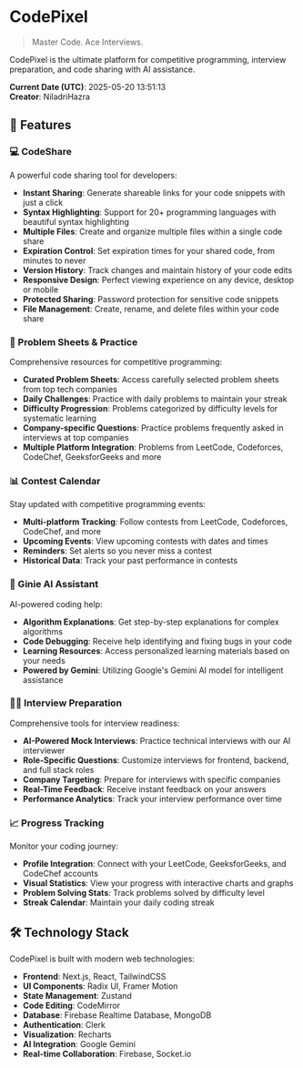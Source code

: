 # CodePixel

> Master Code. Ace Interviews.

CodePixel is the ultimate platform for competitive programming, interview preparation, and code sharing with AI assistance.

**Current Date (UTC)**: 2025-05-20 13:51:13  
**Creator**: NiladriHazra



## 🚀 Features

### 💻 CodeShare

A powerful code sharing tool for developers:

- **Instant Sharing**: Generate shareable links for your code snippets with just a click
- **Syntax Highlighting**: Support for 20+ programming languages with beautiful syntax highlighting
- **Multiple Files**: Create and organize multiple files within a single code share
- **Expiration Control**: Set expiration times for your shared code, from minutes to never
- **Version History**: Track changes and maintain history of your code edits
- **Responsive Design**: Perfect viewing experience on any device, desktop or mobile
- **Protected Sharing**: Password protection for sensitive code snippets
- **File Management**: Create, rename, and delete files within your code share

### 🎯 Problem Sheets & Practice

Comprehensive resources for competitive programming:

- **Curated Problem Sheets**: Access carefully selected problem sheets from top tech companies
- **Daily Challenges**: Practice with daily problems to maintain your streak
- **Difficulty Progression**: Problems categorized by difficulty levels for systematic learning
- **Company-specific Questions**: Practice problems frequently asked in interviews at top companies
- **Multiple Platform Integration**: Problems from LeetCode, Codeforces, CodeChef, GeeksforGeeks and more

### 📊 Contest Calendar

Stay updated with competitive programming events:

- **Multi-platform Tracking**: Follow contests from LeetCode, Codeforces, CodeChef, and more
- **Upcoming Events**: View upcoming contests with dates and times
- **Reminders**: Set alerts so you never miss a contest
- **Historical Data**: Track your past performance in contests

### 🤖 Ginie AI Assistant

AI-powered coding help:

- **Algorithm Explanations**: Get step-by-step explanations for complex algorithms
- **Code Debugging**: Receive help identifying and fixing bugs in your code
- **Learning Resources**: Access personalized learning materials based on your needs
- **Powered by Gemini**: Utilizing Google's Gemini AI model for intelligent assistance

### 👨‍💼 Interview Preparation

Comprehensive tools for interview readiness:

- **AI-Powered Mock Interviews**: Practice technical interviews with our AI interviewer
- **Role-Specific Questions**: Customize interviews for frontend, backend, and full stack roles
- **Company Targeting**: Prepare for interviews with specific companies
- **Real-Time Feedback**: Receive instant feedback on your answers
- **Performance Analytics**: Track your interview performance over time

### 📈 Progress Tracking

Monitor your coding journey:

- **Profile Integration**: Connect with your LeetCode, GeeksforGeeks, and CodeChef accounts
- **Visual Statistics**: View your progress with interactive charts and graphs
- **Problem Solving Stats**: Track problems solved by difficulty level
- **Streak Calendar**: Maintain your daily coding streak

## 🛠️ Technology Stack

CodePixel is built with modern web technologies:

- **Frontend**: Next.js, React, TailwindCSS
- **UI Components**: Radix UI, Framer Motion
- **State Management**: Zustand
- **Code Editing**: CodeMirror
- **Database**: Firebase Realtime Database, MongoDB
- **Authentication**: Clerk
- **Visualization**: Recharts
- **AI Integration**: Google Gemini
- **Real-time Collaboration**: Firebase, Socket.io

